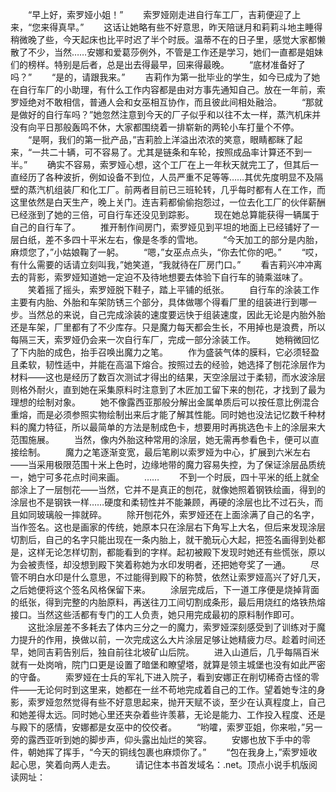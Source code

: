 　　“早上好，索罗娅小姐！”
　　索罗娅刚走进自行车工厂，吉莉便迎了上来，“您来得真早。”
　　这话让她略有些不好意思，昨天陪谜月和莉莉斗地主睡得稍微晚了些，今天起床也比平时迟了半个时辰。温蒂不在的日子里，感觉大家都懒散了不少，当然……安娜和爱葛莎例外，不管是工作还是学习，她们一直都是姐妹们的榜样。特别是后者，总是出去得最早，回来得最晚。
　　“底材准备好了吗？”
　　“是的，请跟我来。”
　　吉莉作为第一批毕业的学生，如今已成为了她在自行车厂的小助理，有什么工作内容都是由对方事先通知自己。放在一年前，索罗娅绝对不敢相信，普通人会和女巫相互协作，而且彼此间相处融洽。
　　“那就是做好的自行车吗？”她忽然注意到今天的厂子似乎和以往不太一样，蒸汽机床并没有向平日那般轰鸣不休，大家都围绕着一排崭新的两轮小车打量个不停。
　　“是啊，我们的第一批产品，”吉莉脸上洋溢出浓浓的笑意，眼睛都眯了起来，“一共二十辆，可不容易了。尤其是链条和车轮，按照成品率计算还不到一半。”
　　确实不容易，索罗娅心想，这个工厂在上一年秋天就完工了，但其后一直经历了各种波折，例如设备不到位，人员严重不足等等……其优先度明显不及隔壁的蒸汽机组装厂和化工厂。前两者目前已三班轮转，几乎每时都有人在工作，而这里依然是白天生产，晚上关门。连吉莉都偷偷抱怨过，一位去化工厂的伙伴薪酬已经涨到了她的三倍，可自行车还没见到踪影。
　　现在她总算能获得一辆属于自己的自行车了。
　　推开制作间房门，索罗娅见到平坦的地面上已经铺好了一层白纸，差不多四十平米左右，像是冬季的雪地。
　　“今天加工的部分是内胎，麻烦您了，”小姑娘鞠了一躬。
　　“嗯，”女巫点点头，“你去忙你的吧。”
　　“哎，有什么需要的话请立刻叫我，”她笑道，“我就待在厂房门口。”
　　看吉莉兴冲冲离去的背影，索罗娅知道她一定迫不及待地想要去体验下自行车的骑乘滋味了。
　　笑着摇了摇头，索罗娅脱下鞋子，踏上平铺的纸张。
　　自行车的涂装工作主要有内胎、外胎和车架防锈三个部分，具体做哪个得看厂里的组装进行到哪一步。当然总的来说，自己完成涂装的速度要远快于组装速度，因此无论是内胎外胎还是车架，厂里都有了不少库存。只是魔力每天都会生长，不用掉也是浪费，所以每隔三天，索罗娅仍会来一次自行车厂，完成一部分涂装工作。
　　她稍微回忆了下内胎的成色，抬手召唤出魔力之笔。
　　作为盛装气体的膜料，它必须轻盈且柔软，韧性适中，并能在高温下熔合。按照过去的经验，她选择了刨花涂层作为材料——这也是经历了数百次测试才得出的结果，天空涂层过于柔韧，而水波涂层则格外耐火，直到她在采集原料时注意到了木匠加工留下来的刨花，才找到了最为理想的绘制对象。
　　她不像露西亚那般分解出金属单质后可以按任意比例混合重熔，而是必须参照实物绘制出来后才能了解其性能。同时她也没法记忆数千种材料的魔力特征，所以最简单的方法是制成色卡，想要用时再挑选色卡上的涂层来大范围施展。
　　当然，像内外胎这种常用的涂层，她无需再参看色卡，便可以直接绘制。
　　魔力之笔逐渐变宽，最后笔刷以索罗娅为中心，扩展到六米左右——当采用极限范围十米上色时，边缘地带的魔力容易失控，为了保证涂层品质统一，她宁可多花点时间来画。
　　……
　　不到一个时辰，四十平米的纸上就全部涂上了一层刨花——当然，它并不是真正的刨花，就像她照着钢铁绘画，得到的涂层也不是钢铁一样……硬度和柔韧性并不能兼顾，再硬的涂层也比不过石头，而且如同玻璃般一摔就碎。
　　除开刨花外，索罗娅还在上面涂满了自己的名字，当作签名。这也是画家的传统，她原本只在涂层右下角写上大名，但后来发现涂层切割后，自己的名字只能出现在一条内胎上，就干脆玩心大起，把签名画得到处都是，这样无论怎样切割，都能看到的字样。起初被殿下发现时她还有些慌张，原以为会被责怪，却没想到殿下笑着称她为水印发明者，还把她夸奖了一通。
　　尽管不明白水印是什么意思，不过能得到殿下的称赞，依然让索罗娅高兴了好几天，之后她便将这个签名风格保留下来。
　　涂层完成后，下一道工序便是烧掉背面的纸张，得到完整的内胎原料，再送往刀工间切割成条形，最后用烧红的烙铁热熔接口。当然这些活都有专门的工人负责，她只用完成最初的原料制作即可。
　　这批涂层差不多耗去了体内三分之一的魔力，索罗娅深刻感受到了训练对于魔力提升的作用，换做以前，一次完成这么大片涂层足够让她精疲力尽。趁着时间还早，她同吉莉告别后，独自前往北坡矿山后院。
　　进入山道后，几乎每隔百米就有一处岗哨，院门口更是设置了暗堡和瞭望塔，就算是领主城堡也没有如此严密的守备。
　　索罗娅在士兵的军礼下进入院子，看到安娜正在削切稀奇古怪的零件——无论何时到这里来，她都在一丝不苟地完成着自己的工作。望着她专注的身影，索罗娅忽然觉得有些不好意思起来，抛开天赋不谈，至少在认真程度上，自己和她差得太远。同时她心里还夹杂着些许羡慕，无论是能力、工作投入程度、还是与殿下的感情，安娜都是女巫中的佼佼者。
　　“哟嚯，索罗亚姐，你来啦，”另一旁的露西亚听到她的脚步声，仰头露出灿烂的笑容。
　　安娜也放下手中的零件，朝她挥了挥手，“今天的铜线包裹也麻烦你了。”
　　“包在我身上，”索罗娅收起心思，笑着向两人走去。
　　请记住本书首发域名：.net。顶点小说手机版阅读网址：